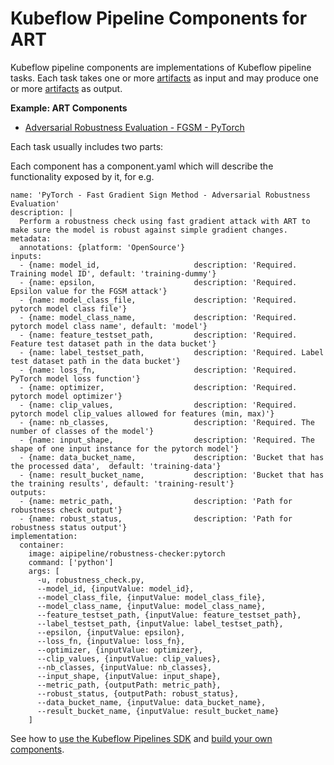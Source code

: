 # Kubeflow Pipeline Components for ART

Kubeflow pipeline components are implementations of Kubeflow pipeline tasks. Each task takes
one or more [artifacts](https://www.kubeflow.org/docs/pipelines/overview/concepts/output-artifact/)
as input and may produce one or more
[artifacts](https://www.kubeflow.org/docs/pipelines/overview/concepts/output-artifact/) as output.


**Example: ART Components**
* [Adversarial Robustness Evaluation - FGSM - PyTorch](robustness_evaluation_fgsm_pytorch)

Each task usually includes two parts:

Each component has a component.yaml which will describe the functionality exposed by it, for e.g.

```
name: 'PyTorch - Fast Gradient Sign Method - Adversarial Robustness Evaluation'
description: |
  Perform a robustness check using fast gradient attack with ART to make sure the model is robust against simple gradient changes.
metadata:
  annotations: {platform: 'OpenSource'}
inputs:
  - {name: model_id,                     description: 'Required. Training model ID', default: 'training-dummy'}
  - {name: epsilon,                      description: 'Required. Epsilon value for the FGSM attack'}
  - {name: model_class_file,             description: 'Required. pytorch model class file'}
  - {name: model_class_name,             description: 'Required. pytorch model class name', default: 'model'}
  - {name: feature_testset_path,         description: 'Required. Feature test dataset path in the data bucket'}
  - {name: label_testset_path,           description: 'Required. Label test dataset path in the data bucket'}
  - {name: loss_fn,                      description: 'Required. PyTorch model loss function'}
  - {name: optimizer,                    description: 'Required. pytorch model optimizer'}
  - {name: clip_values,                  description: 'Required. pytorch model clip_values allowed for features (min, max)'}
  - {name: nb_classes,                   description: 'Required. The number of classes of the model'}
  - {name: input_shape,                  description: 'Required. The shape of one input instance for the pytorch model'}
  - {name: data_bucket_name,             description: 'Bucket that has the processed data',  default: 'training-data'}
  - {name: result_bucket_name,           description: 'Bucket that has the training results', default: 'training-result'}
outputs:
  - {name: metric_path,                  description: 'Path for robustness check output'}
  - {name: robust_status,                description: 'Path for robustness status output'}
implementation:
  container:
    image: aipipeline/robustness-checker:pytorch
    command: ['python']
    args: [
      -u, robustness_check.py,
      --model_id, {inputValue: model_id},
      --model_class_file, {inputValue: model_class_file},
      --model_class_name, {inputValue: model_class_name},
      --feature_testset_path, {inputValue: feature_testset_path},
      --label_testset_path, {inputValue: label_testset_path},
      --epsilon, {inputValue: epsilon},
      --loss_fn, {inputValue: loss_fn},
      --optimizer, {inputValue: optimizer},
      --clip_values, {inputValue: clip_values},
      --nb_classes, {inputValue: nb_classes},
      --input_shape, {inputValue: input_shape},
      --metric_path, {outputPath: metric_path},
      --robust_status, {outputPath: robust_status},
      --data_bucket_name, {inputValue: data_bucket_name},
      --result_bucket_name, {inputValue: result_bucket_name}
    ]
```

See how to [use the Kubeflow Pipelines SDK](https://www.kubeflow.org/docs/pipelines/sdk/sdk-overview/)
and [build your own components](https://www.kubeflow.org/docs/pipelines/sdk/build-component/).

